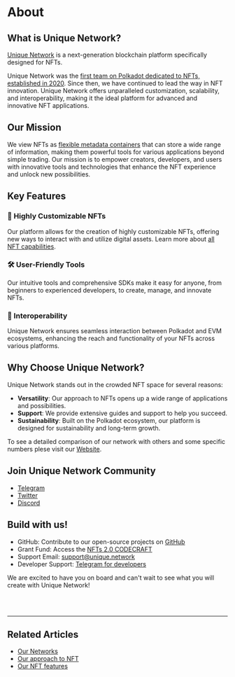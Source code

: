 # About

## What is Unique Network?

[Unique Network](https://unique.network/) is a next-generation blockchain platform specifically designed for NFTs. 

Unique Network was the [first team on Polkadot dedicated to NFTs, established in 2020](timeline.md). Since then, we have continued to lead the way in NFT innovation. Unique Network offers unparalleled customization, scalability, and interoperability, making it the ideal platform for advanced and innovative NFT applications.

## Our Mission

We view NFTs as [flexible metadata containers](approach.md) that can store a wide range of information, making them powerful tools for various applications beyond simple trading. Our mission is to empower creators, developers, and users with innovative tools and technologies that enhance the NFT experience and unlock new possibilities.

## Key Features

### 🎨 Highly Customizable NFTs
Our platform allows for the creation of highly customizable NFTs, offering new ways to interact with and utilize digital assets. Learn more about [all NFT capabilities](./token-types/nft.md).

### 🛠️ User-Friendly Tools
Our intuitive tools and comprehensive SDKs make it easy for anyone, from beginners to experienced developers, to create, manage, and innovate NFTs.

### 🔗 Interoperability
Unique Network ensures seamless interaction between Polkadot and EVM ecosystems, enhancing the reach and functionality of your NFTs across various platforms.

## Why Choose Unique Network?

Unique Network stands out in the crowded NFT space for several reasons:

- **Versatility**: Our approach to NFTs opens up a wide range of applications and possibilities.
- **Support**: We provide extensive guides and support to help you succeed.
- **Sustainability**: Built on the Polkadot ecosystem, our platform is designed for sustainability and long-term growth.

To see a detailed comparison of our network with others and some specific numbers plese visit our [Website](https://unique.network/developer/).

## Join Unique Network Community

- [Telegram](https://t.me/UniqueNetwork)
- [Twitter](https://twitter.com/Unique_NFTchain)
- [Discord](https://discord.com/invite/uniquenetwork)

## Build with us!

- GitHub: Contribute to our open-source projects on [GitHub](https://github.com/UniqueNetwork)
- Grant Fund: Access the [NFTs 2.0 CODECRAFT ](https://unique.network/blog/your-access-to-nfts-2-0-codecraft-grant/)
- Support Email: [support@unique.network](mailto:support@unique.network)
- Developer Support: [Telegram for developers](https://t.me/unique_network_support)

We are excited to have you on board and can't wait to see what you will create with Unique Network!

<br>
<br>

---

## Related Articles
- [Our Networks](./networks.md)
- [Our approach to NFT](./approach.md)
- [Our NFT features](./token-types/nft.md)